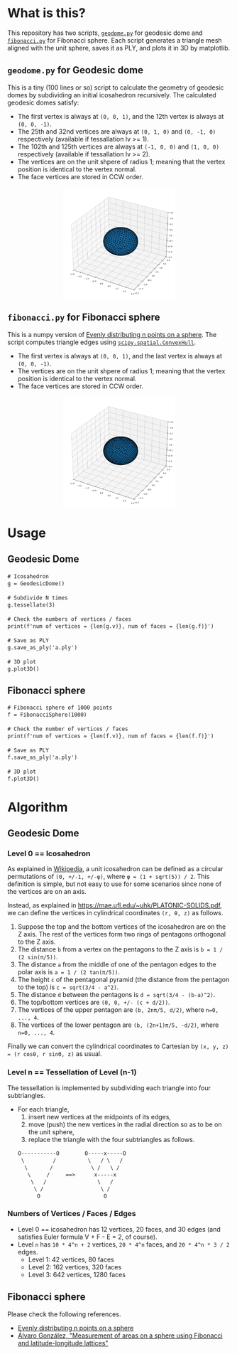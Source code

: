 # What is this?

This repository has two scripts, [`geodome.py`](./geodome.py) for geodesic dome and [`fibonacci.py`](./fibonacci.py) for Fibonacci sphere.
Each script generates a triangle mesh aligned with the unit sphere, saves it as PLY, and plots it in 3D by matplotlib.

## `geodome.py` for Geodesic dome

This is a tiny (100 lines or so) script to calculate the geometry of geodesic domes by subdividing an initial icosahedron recursively.  The calculated geodesic domes satisfy:

* The first vertex is always at `(0, 0, 1)`, and the 12th vertex is always at `(0, 0, -1)`.
* The 25th and 32nd vertices are always at `(0, 1, 0)` and `(0, -1, 0)` respectively (available if tessallation lv >= 1).
* The 102th and 125th vertices are always at `(-1, 0, 0)` and `(1, 0, 0)` respectively (available if tessallation lv >= 2).
* The vertices are on the unit shpere of radius 1; meaning that the vertex position is identical to the vertex normal.
* The face vertices are stored in CCW order.

<img src="geodome.png" alt="Geodesic dome of 642 vertices and 1280 triangles" style="width:50%; display: block; margin: auto;"/>

## `fibonacci.py` for Fibonacci sphere

This is a numpy version of [Evenly distributing n points on a sphere](https://stackoverflow.com/a/26127012).  The script computes triangle edges using [`scipy.spatial.ConvexHull`](https://docs.scipy.org/doc/scipy/reference/generated/scipy.spatial.ConvexHull.html).

* The first vertex is always at `(0, 0, 1)`, and the last vertex is always at `(0, 0, -1)`.
* The vertices are on the unit shpere of radius 1; meaning that the vertex position is identical to the vertex normal.
* The face vertices are stored in CCW order.

<img src="fibonacci.png" alt="Fibonacci sphere of 1000 vertices and 1996 triangles" style="width:50%; display: block; margin: auto;"/>

# Usage

## Geodesic Dome

```:python
# Icosahedron
g = GeodesicDome()

# Subdivide N times
g.tessellate(3)

# Check the numbers of vertices / faces
print(f'num of vertices = {len(g.v)}, num of faces = {len(g.f)}')

# Save as PLY
g.save_as_ply('a.ply')

# 3D plot
g.plot3D()
```

## Fibonacci sphere

```:python
# Fibonacci sphere of 1000 points
f = FibonacciSphere(1000)

# Check the number of vertices / faces
print(f'num of vertices = {len(f.v)}, num of faces = {len(f.f)}')

# Save as PLY
f.save_as_ply('a.ply')

# 3D plot
f.plot3D()
```

# Algorithm

## Geodesic Dome

### Level 0 == Icosahedron

As explained in [Wikipedia](https://en.wikipedia.org/wiki/Regular_icosahedron), a unit icosahedron can be defined as a circular permutations of `(0, +/-1, +/-φ)`, where `φ = (1 + sqrt(5)) / 2`.
This definition is simple, but not easy to use for some scenarios since none of the vertices are on an axis.

Instead, as explained in https://mae.ufl.edu/~uhk/PLATONIC-SOLIDS.pdf, we can define the vertices in cylindrical coordinates `(r, θ, z)` as follows.

1. Suppose the top and the bottom vertices of the icosahedron are on the Z axis. The rest of the vertices form two rings of pentagons orthogonal to the Z axis.
2. The distance `b` from a vertex on the pentagons to the Z axis is `b = 1 / (2 sin(π/5))`.
3. The distance `a` from the middle of one of the pentagon edges to the polar axis is `a = 1 / (2 tan(π/5))`.
4. The height `c` of the pentagonal pyramid (the distance from the pentagon to the top) is `c = sqrt(3/4 - a^2)`.
5. The distance `d` between the pentagons is `d = sqrt(3/4 - (b-a)^2)`.
6. The top/bottom vertices are `(0, 0, +/- (c + d/2))`.
7. The vertices of the upper pentagon are `(b, 2nπ/5, d/2)`, where `n=0, ..., 4`.
8. The vertices of the lower pentagon are `(b, (2n+1)π/5, -d/2)`, where `n=0, ..., 4`.

Finally we can convert the cylindrical coordinates to Cartesian by `(x, y, z) = (r cosθ, r sinΘ, z)` as usual.

### Level n == Tessellation of Level (n-1)

The tessellation is implemented by subdividing each triangle into four subtriangles.

* For each triangle,
  1. insert new vertices at the midpoints of its edges,
  2. move (push) the new vertices in the radial direction so as to be on the unit sphere,
  3. replace the triangle with the four subtriangles as follows.
  ```
  O-----------O        O-----x-----O
   \         /          \   / \   /
    \       /            \ /   \ /
     \     /     ==>      x-----x
      \   /                \   /
       \ /                  \ /
        O                    O
  ```

### Numbers of Vertices / Faces / Edges

* Level 0 == icosahedron has 12 vertices, 20 faces, and 30 edges (and satisfies Euler formula V + F - E = 2, of course).
* Level `n` has `10 * 4^n + 2` vertices, `20 * 4^n` faces, and `20 * 4^n * 3 / 2` edges.
  * Level 1: 42 vertices, 80 faces
  * Level 2: 162 vertices, 320 faces
  * Level 3: 642 vertices, 1280 faces


## Fibonacci sphere

Please check the following references.

- [Evenly distributing n points on a sphere](https://stackoverflow.com/a/26127012)
- [Álvaro González, "Measurement of areas on a sphere using Fibonacci and latitude-longitude lattices"](https://arxiv.org/abs/0912.4540)

